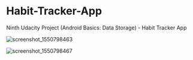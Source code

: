 # Habit-Tracker-App
Ninth Udacity Project (Android Basics: Data Storage) - Habit Tracker App

![screenshot_1550798463](https://user-images.githubusercontent.com/36802522/53213390-9982e080-35fd-11e9-8492-7f0ca709f82c.png)

![screenshot_1550798467](https://user-images.githubusercontent.com/36802522/53213433-c0d9ad80-35fd-11e9-9fd3-7ef107196d6a.png)
